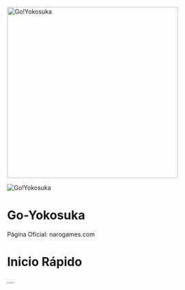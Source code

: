 <img src="https://github.com/user-attachments/assets/fdda9c30-10f0-4d8a-b015-1a1c8e275fbc" alt="Go!Yokosuka" width="400"/>

 ![Go!Yokosuka](https://github.com/user-attachments/assets/fdda9c30-10f0-4d8a-b015-1a1c8e275fbc)

 # Go-Yokosuka
Página Oficial: narogames.com

# Inicio Rápido
....

